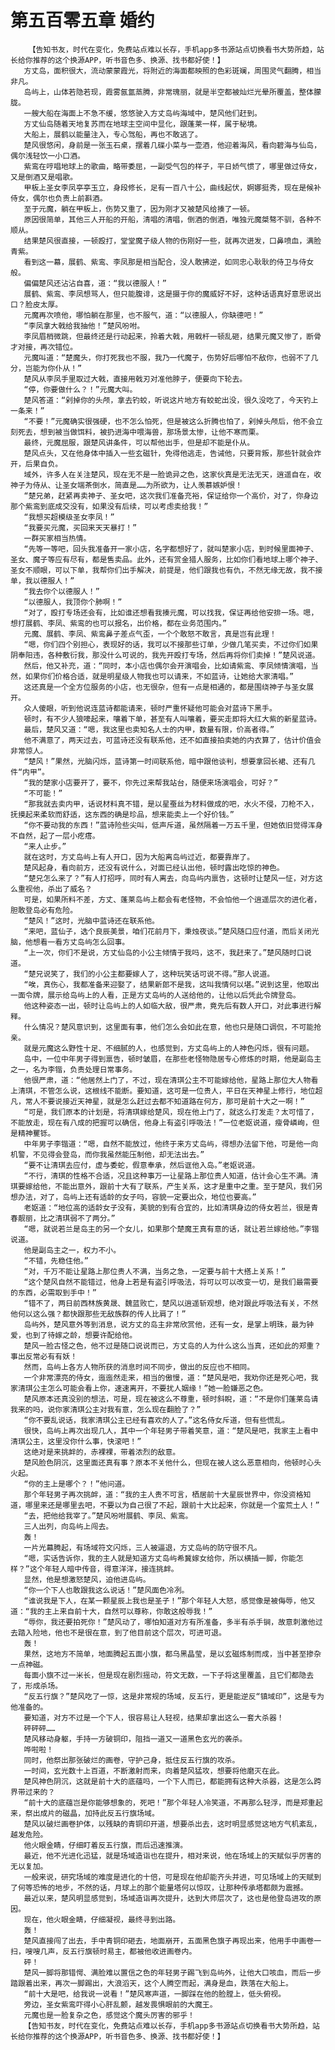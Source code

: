 # 第五百零五章 婚约
        【告知书友，时代在变化，免费站点难以长存，手机app多书源站点切换看书大势所趋，站长给你推荐的这个换源APP，听书音色多、换源、找书都好使！】
       方丈岛，面积很大，流动蒙蒙霞光，将附近的海面都映照的色彩斑斓，周围灵气翻腾，相当非凡。
       岛屿上，山体若隐若现，霞雾氤氲蒸腾，非常瑰丽，就是半空都被灿烂光晕所覆盖，整体朦胧。
       一艘大船在海面上不急不缓，悠悠驶入方丈岛屿海域中，楚风他们赶到。
       方丈仙岛随着天地复苏而在地球主空间中显化，跟蓬莱一样，属于秘境。
       大船上，展鹤以能量注入，专心驾船，再也不敢逃了。
       楚风很悠闲，身前是一张玉石桌，摆着几碟小菜与一壶酒，他迎着海风，看向碧海与仙岛，偶尔浅轻饮一小口酒。
       紫鸾在哼唱地球上的歌曲，略带委屈，一副受气包的样子，平日娇气惯了，哪里做过侍女，又是倒酒又是唱歌。
       甲板上圣女李凤亭亭玉立，身段修长，足有一百八十公，曲线起伏，婀娜挺秀，现在是候补侍女，偶尔也负责上前斟酒。
       至于元魔，躺在甲板上，伤势又重了，因为刚才又被楚风给揍了一顿。
       原因很简单，其他三人开船的开船，清唱的清唱，倒酒的倒酒，唯独元魔桀骜不驯，各种不顺从。
       结果楚风很直接，一顿殴打，堂堂魔子级人物的伤刚好一些，就再次迸发，口鼻喷血，满脸青紫。
       看到这一幕，展鹤、紫鸾、李凤那是相当配合，没人敢拂逆，如同忠心耿耿的侍卫与侍女般。
       偏偏楚风还沾沾自喜，道：“我以德服人！”
       展鹤、紫鸾、李凤想骂人，但只能腹诽，这是摄于你的魔威好不好，这种话语真好意思说出口？脸皮太厚。
       元魔再次喷他，哪怕躺在那里，也不服气，道：“以德服人，你缺德吧！”
       “李凤拿大戟给我抽他！”楚风吩咐。
       李凤眉梢微跳，但最终还是行动起来，拎着大戟，用戟杆一顿乱砸，结果元魔又惨了，断骨才对接，再次错位。
       元魔叫道：“楚魔头，你打死我也不服，我乃一代魔子，伤势好后哪怕不敌你，也弱不了几分，岂能为你仆从！”
       楚风从李凤手里取过大戟，直接用戟刃对准他脖子，便要向下轮去。
       “停，你要做什么？！”元魔大叫。
       楚风答道：“剁掉你的头颅，拿去钓蛟，听说这片地方有蛟蛇出没，很久没吃了，今天钓上一条来！”
       “不要！”元魔确实很强硬，也不怎么怕死，但是被这么折腾也怕了，剁掉头颅后，他不会立刻死去，想到被当做饵料，被扔进海中喂海兽，那场景太惨，让他不寒而栗。
       最终，元魔屈服，跟楚风讲条件，可以帮他出手，但是却不能是仆从。
       楚风点头，又在他身体中插入一些玄磁针，免得他逃走，告诫他，只要背叛，那些针就会炸开，后果自负。
       域外，许多人在关注楚风，现在无不是一脸诡异之色，这家伙真是无法无天，逍遥自在，收神子为侍从、让圣女端茶倒水，简直是……为所欲为，让人羡慕嫉妒恨！
       “楚兄弟，赶紧再卖神子、圣女吧，这次我们准备充裕，保证给你一个高价，对了，你身边那个紫鸾到底成交没有，如果没有后续，可以考虑卖给我！”
       “我想买超模级圣女李凤！”
       “我要买元魔，买回来天天暴打！”
       一群买家相当热情。
       “先等一等吧，回头我准备开一家小店，名字都想好了，就叫楚家小店，到时候里面神子、圣女、魔子等应有尽有，都是售卖品。此外，还有赏金猎人服务，比如你们看地球上哪个神子、圣女不顺眼，可以下单，我帮你们出手解决，前提是，他们跟我也有仇，不然无缘无故，我不接单，我以德服人！”
       “我去你个以德服人！”
       “以德服人，我顶你个肺啊！”
       “对了，殴打专场还会有，比如谁还想看我揍元魔，可以找我，保证再给他安排一场。嗯，想打展鹤、李凤、紫鸾的也可以报名，出价格，都在业务范围内。”
       元魔、展鹤、李凤、紫鸾鼻子差点气歪，一个个敢怒不敢言，真是岂有此理！
       “嗯，你们四个别担心，表现好的话，我可以不接那些订单，少做几笔买卖，不过你们如果阴奉阳违，各种敷衍我，那没什么可说的，我先开殴打专场，然后再将你们卖掉！”楚风说道。
       然后，他又补充，道：“同时，本小店也偶尔会开演唱会，比如请紫鸾、李凤倾情演唱，当然，如果你们价格合适，就是明星级人物我也可以请来，不如蓝诗，让她给大家清唱。”
       这还真是一个全方位服务的小店，也无很杂，但有一点是相通的，都是围绕神子与圣女展开。
       众人傻眼，听到他说连蓝诗都能请来，顿时严重怀疑他可能会对蓝诗下黑手。
       顿时，有不少人狼嚎起来，嚷着下单，甚至有人叫嚷着，要买走即将大红大紫的新星蓝诗。
       最后，楚风又道：“嗯，我这里也卖知名人士的内甲，数量有限，价高者得。”
       他不满意了，两天过去，可蓝诗还没有联系他，还不如直接拍卖她的内衣算了，估计价值会非常惊人。
       “楚风！”果然，光脑闪烁，蓝诗第一时间联系他，暗中跟他谈判，想要拿回长裙、还有几件“内甲”。
       “我的楚家小店要开了，要不，你先过来帮我站台，随便来场演唱会，可好？”
       “不可能！”
       “那我就去卖内甲，话说材料真不错，是以星蚕丝为材料做成的吧，水火不侵，刀枪不入，抚摸起来柔软而舒适，这东西的确是珍品，想来能卖上一个好价钱。”
       “你不要动我的东西！”蓝诗险些尖叫，低声斥道，虽然隔着一万五千里，但她依旧觉得浑身不自然，起了一层小疙瘩。
       “来人止步。”
       就在这时，方丈岛屿上有人开口，因为大船离岛屿过近，都要靠岸了。
       楚风起身，看向前方，还没有说什么，对面已经认出他，顿时露出吃惊的神色。
       “楚兄怎么来了？”有人打招呼，同时有人离去，向岛屿内禀告，这顿时让楚风一怔，对方这么重视他，杀出了威名？
       可是，如果所料不差，方丈、蓬莱岛屿上都会有老怪物，不会怕他一个逍遥层次的进化者，胆敢登岛必有危险。
       “楚风！”这时，光脑中蓝诗还在联系他。
       “来吧，蓝仙子，选个良辰美景，咱们花前月下，秉烛夜谈。”楚风随口应付道，而后关闭光脑，他想看一看方丈岛屿怎么回事。
       “上一次，你们不是说，方丈仙岛的小公主倾情于我吗，这不，我赶来了。”楚风随时口说道。
       “楚兄说笑了，我们的小公主都要嫁人了，这种玩笑话可说不得。”那人说道。
       “唉，真伤心，我都准备来迎娶了，结果新郎不是我，这叫我情何以堪。”说到这里，他取出一面令牌，展示给岛屿上的人看，正是方丈岛屿的人送给他的，让他以后凭此令牌登岛。
       他这种姿态一出，顿时让岛屿上的人如临大敌，很严肃，竟先后有数人开口，对此事进行解释。
       什么情况？楚风意识到，这里面有事，他们怎么会如此在意，他也只是随口调侃，不可能抢亲。
       就是元魔这么野性十足、不细腻的人，也感觉到，方丈岛屿上的人神色闪烁，很有问题。
       岛中，一位中年男子得到禀告，顿时皱眉，在那些老怪物隐居专心修炼的时期，他是副岛主之一，名为李锴，负责处理日常事务。
       他很严肃，道：“他居然上门了，不过，现在清琪公主不可能嫁给他，星路上那位大人物看上清琪，不管怎么说，这根线不能断。要知道，这可是一位贵人，平日在天神星上修行，地位超凡，常人不要说接近天神星，就是怎么赶过去都不知道路在何方，那可是前十大之一啊！”
       “可是，我们原本的计划是，将清琪嫁给楚风，现在他上门了，就这么打发走？太可惜了，不能放走，现在有八成的把握可以确信，他身上有盗引呼吸法！”一位老妪说道，瘦骨嶙峋，但是精神矍铄。
       中年男子李锴道：“嗯，自然不能放过，他终于来方丈岛屿，得想办法留下他，可是他一向机警，不见得会登岛，而你我虽然能压制他，却无法出去。”
       “要不让清琪去应付，虚与委蛇，假意奉承，然后诓他入岛。”老妪说道。
       “不行，清琪的性格不合适，况且这种事万一让星路上那位贵人知道，估计会心生不满。清琪要嫁给他，不能出意外，跟前十大有了联系，产生关系，这才是重中之重。至于楚风，我们另想办法，对了，岛屿上还有适龄的女子吗，容貌一定要出众，地位也要高。”
       老妪道：“地位高的适龄女子没有，美貌的到有合宜的，比如清琪身边的侍女若兰，很是青春靓丽，比之清琪弱不了两分。”
       “嗯，就说若兰是岛主的另一个女儿，如果那个楚魔王真有意的话，就让若兰嫁给他。”李锴说道。
       他是副岛主之一，权力不小。
       “不错，先稳住他。”
       “对，千万不能让星路上那位贵人不满，当务之急，一定要与前十大搭上关系！”
       “这个楚风自然不能错过，他身上若是有盗引呼吸法，将可以可以改变一切，是我们最需要的东西，必需取到手中！”
       “错不了，两日前西林族黄晟、魏蓝败亡，楚风以逍遥斩观想，绝对跟此呼吸法有关，不然他何以这么强？都快跟那些无敌族群的传人比肩了！”
       岛屿外，楚风意外等到消息，说方丈的岛主非常欣赏他，还有一女，是掌上明珠，最为钟爱，也到了待嫁之龄，想要许配给他。
       楚风一脸古怪之色，他不过是随口说说而已，方丈岛的人为什么这么当真，还如此的郑重？事出反常必有有妖！
       然而，岛屿上各方人物所获的消息时间不同步，做出的反应也不相同。
       一个非常漂亮的侍女，迤迤然走来，相当的傲慢，道：“楚风是吧，我劝你还是死心吧，我家清琪公主怎么可能会看上你，速速离开，不要扰人姻缘！”她一脸嫌恶之色。
       楚风原本还真没别的想法，可是，现在被这么不尊重，顿时斜睨，道：“不是你们蓬莱岛请我来的吗，说你家清琪公主对我有意，怎么现在翻脸了？”
       “你不要乱说话，我家清琪公主已经有喜欢的人了。”这名侍女斥道，但有些慌乱。
       很快，岛屿上再次出现几人，其中一个年轻男子带着笑意，道：“楚风是吧，我家主上看中清琪公主，这里没你什么事，快滚吧！”
       这绝对是来挑衅的，赤裸裸，带着浓烈的敌意。
       楚风脸色阴沉，这里面还真有事？原本不关他什么，但现在被人这么恶意相向，他顿时心头火起。
       “你的主上是哪个？！”他问道。
       那个年轻男子再次挑衅，道：“我的主人贵不可言，栖居前十大星辰世界中，你没资格知道，哪里来还是哪里去吧，不要以为自己很了不起，跟前十大比起来，你就是一个蛮荒土人！”
       “去，把他给我宰了。”楚风吩咐展鹤、李凤、紫鸾。
       三人出列，向岛屿上闯去。
       轰！
       一片光幕腾起，有场域符文闪烁，三人被逼退，方丈岛屿的防守很不凡。
       “嗯，实话告诉你，我的主人就是知道方丈岛屿希冀嫁女给你，所以横插一脚，你能怎样？”这个年轻人暗中传音，得意洋洋，接连挑衅。
       显然，他是想激怒楚风，迫他进岛屿。
       “你一个下人也敢跟我这么说话！”楚风面色冷冽。
       “谁说我是下人，在某一颗星辰上我也是圣子！”那个年轻人大怒，感觉像是被侮辱，他又道：“我的主上来自前十大，自然可以尊称，你敢这般辱我！”
       “辱你，我还要拍死你！”楚风动了，哪怕知道对方有所准备，多半有杀手锏，故意刺激他过去踏入险地，他也不是很在意，到了他目前这个层次，可进可退。
       轰！
       果然，这地方不简单，地面腾起五面小旗，都乌黑晶莹，是以玄磁炼制而成，当中甚至掺杂一点神磁。
       每面小旗不过一米长，但是现在剧烈摇动，符文无数，一下子将这里覆盖，且它们都隐去了，形成杀场。
       “反五行旗？”楚风吃了一惊，这是非常规的场域，反五行，更是能逆反“镇域印”，这是专为他准备的。
       要知道，对方不过是一个下人，很容易让人轻视，结果却拿出这么一套大杀器！
       砰砰砰……
       楚风移动身躯，手持一方破铜印，阻挡一道又一道黑色玄光的袭杀。
       哗啦啦！
       同时，他祭出那张破烂的画卷，守护己身，抵住反五行旗的攻杀。
       一时间，玄光数十上百道，不断激射而来，向着楚风猛攻，想要将他磨灭在此。
       楚风神色阴沉，这就是前十大的底蕴吗，一个下人而已，都能拥有这种大杀器，这是怎么跨界带过来的？
       “前十大的底蕴岂是你能够想象的，死吧！”那个年轻人冷笑道，不再那么轻浮，而是郑重起来，祭出成片的磁晶，加持此反五行旗场域。
       楚风以破烂画卷护体，以残缺的青铜印开道，想要杀出去，这时明显感觉这地方气机紊乱，越发危险。
       他火眼金睛，仔细盯着反五行旗，而后迅速推演。
       最近，他不光进化迅猛，就是场域造诣也在提升，相对来说，他在场域上的天赋似乎厉害的无以复加。
       一般来说，研究场域的难度是进化的十倍，可是现在他却能齐头并进，可见场域上的天赋到了何等恐怖的地步，不然的话，月球上的那个能量塔何以惊叹，让那种传承塔都颇为震撼。
       最近以来，楚风明显感觉到，场域造诣再次提升，达到大师层次了，这也是他登岛进攻的原因。
       现在，他火眼金睛，仔细凝视，最终寻到出路。
       轰！
       楚风直接闯了出去，手中青铜印砸去，地面崩开，五面黑色旗子再现出来，他用手中画卷一扫，嗖嗖几声，反五行旗顿时易主，都被他收进画卷内。
       砰！
       楚风一脚将那错愕、满脸难以置信之色的年轻男子踢飞到岛屿外，让他大口咳血，而后一步踏跟着出来，再次一脚踢出，大浪滔天，这个人腾空而起，满身是血，跌落在大船上。
       “前十大是吧，给我说一说看！”楚风寒声道，一脚踩在他的脸膛上，低头俯视。
       旁边，圣女紫鸾吓得小心肝乱颤，越发畏惧眼前的大魔王。
       元魔也是一脸复杂之色，感觉这个魔头厉害的邪乎！
       【告知书友，时代在变化，免费站点难以长存，手机app多书源站点切换看书大势所趋，站长给你推荐的这个换源APP，听书音色多、换源、找书都好使！】